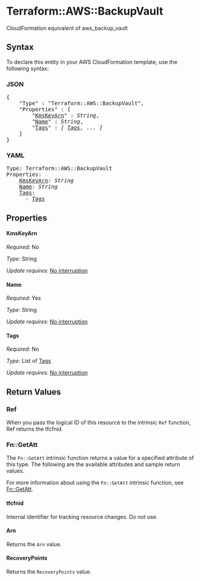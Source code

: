 # Terraform::AWS::BackupVault

CloudFormation equivalent of aws_backup_vault

## Syntax

To declare this entity in your AWS CloudFormation template, use the following syntax:

### JSON

<pre>
{
    "Type" : "Terraform::AWS::BackupVault",
    "Properties" : {
        "<a href="#kmskeyarn" title="KmsKeyArn">KmsKeyArn</a>" : <i>String</i>,
        "<a href="#name" title="Name">Name</a>" : <i>String</i>,
        "<a href="#tags" title="Tags">Tags</a>" : <i>[ <a href="tags.md">Tags</a>, ... ]</i>
    }
}
</pre>

### YAML

<pre>
Type: Terraform::AWS::BackupVault
Properties:
    <a href="#kmskeyarn" title="KmsKeyArn">KmsKeyArn</a>: <i>String</i>
    <a href="#name" title="Name">Name</a>: <i>String</i>
    <a href="#tags" title="Tags">Tags</a>: <i>
      - <a href="tags.md">Tags</a></i>
</pre>

## Properties

#### KmsKeyArn

_Required_: No

_Type_: String

_Update requires_: [No interruption](https://docs.aws.amazon.com/AWSCloudFormation/latest/UserGuide/using-cfn-updating-stacks-update-behaviors.html#update-no-interrupt)

#### Name

_Required_: Yes

_Type_: String

_Update requires_: [No interruption](https://docs.aws.amazon.com/AWSCloudFormation/latest/UserGuide/using-cfn-updating-stacks-update-behaviors.html#update-no-interrupt)

#### Tags

_Required_: No

_Type_: List of <a href="tags.md">Tags</a>

_Update requires_: [No interruption](https://docs.aws.amazon.com/AWSCloudFormation/latest/UserGuide/using-cfn-updating-stacks-update-behaviors.html#update-no-interrupt)

## Return Values

### Ref

When you pass the logical ID of this resource to the intrinsic `Ref` function, Ref returns the tfcfnid.

### Fn::GetAtt

The `Fn::GetAtt` intrinsic function returns a value for a specified attribute of this type. The following are the available attributes and sample return values.

For more information about using the `Fn::GetAtt` intrinsic function, see [Fn::GetAtt](https://docs.aws.amazon.com/AWSCloudFormation/latest/UserGuide/intrinsic-function-reference-getatt.html).

#### tfcfnid

Internal identifier for tracking resource changes. Do not use.

#### Arn

Returns the <code>Arn</code> value.

#### RecoveryPoints

Returns the <code>RecoveryPoints</code> value.

